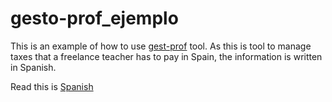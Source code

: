 # gesto-prof_ejemplo

This is an example of how to use [gest-prof](https://github.com/dgerod/gesto-prof) tool. As this is tool to manage taxes that a freelance teacher has to pay in Spain, the information is written in Spanish. 

Read this is [Spanish](README.es.md)
